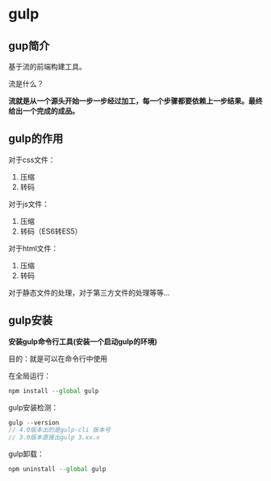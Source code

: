 # gulp



## gup简介

基于流的前端构建工具。

流是什么？

**流就是从一个源头开始一步一步经过加工，每一个步骤都要依赖上一步结果。最终给出一个完成的成品。**



## gulp的作用

对于css文件：

1. 压缩
2. 转码

对于js文件：

1. 压缩
2. 转码（ES6转ES5）

对于html文件：

1. 压缩
2. 转码

对于静态文件的处理，对于第三方文件的处理等等...





## gulp安装

**安装gulp命令行工具(安装一个启动gulp的环境)**

目的：就是可以在命令行中使用

在全局运行：

```js
npm install --global gulp
```



gulp安装检测：

```js
gulp --version
// 4.0版本出的是gulp-cli 版本号
// 3.0版本直接出gulp 3.xx.x
```



gulp卸载：

```js
npm uninstall --global gulp
```

